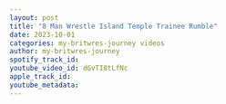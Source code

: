 ```yaml
---
layout: post
title: "8 Man Wrestle Island Temple Trainee Rumble"
date: 2023-10-01
categories: my-britwres-journey videos
author: my-britwres-journey
spotify_track_id: 
youtube_video_id: dGvTI8tLfNc
apple_track_id: 
youtube_metadata: 
---
```


